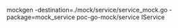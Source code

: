 mockgen  -destination=./mock/service/service_mock.go -package=mock_service poc-go-mock/service IService